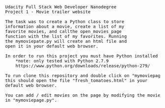 <pre>
Udacity Full Stack Web Developer Nanodegree 
Project 1 - Movie trailer website

The task was to create a Python class to store 
information about a movie, create a list of my 
favorite movies, and callthe open_movies_page 
function with the list of my favorites. Running 
the mymoviepate.py will create an html file and 
open it in your default web browser.

In order to run this project you must have Python installed
	*note: only tested with Python 2.7.9
	https://www.python.org/downloads/release/python-279/
	
To run clone this repository and double click on "mymoviepage.py", 
this should open the file "fresh_tomatoes.html" in your 
default web browser.

You can add / edit movies on the page by modifying the movies 
in "mymoviepage.py".

</pre>